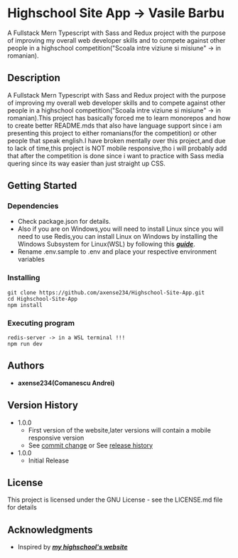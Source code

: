# Highschool Site App -> Vasile Barbu

A Fullstack Mern Typescript with Sass and Redux project with the purpose of improving my overall web developer skills and to compete against other people in a highschool competition("Scoala intre viziune si misiune" -> in romanian).

## Description

A Fullstack Mern Typescript with Sass and Redux project with the purpose of improving my overall web developer skills and to compete against other people in a highschool competition("Scoala intre viziune si misiune" -> in romanian).This project has basically forced me to learn monorepos and how to create better README.mds that also have language support since i am presenting this project to either romanians(for the competition) or other people that speak english.I have broken mentally over this project,and due to lack of time,this project is NOT mobile responsive,tho i will probably add that after the competition is done since i want to practice with Sass media quering since its way easier than just straight up CSS.

## **Getting Started**

### Dependencies

- Check package.json for details.
- Also if you are on Windows,you will need to install Linux since you will need to use Redis,you can install Linux on Windows by installing the Windows Subsystem for Linux(WSL) by following this [**_guide_**](https://learn.microsoft.com/en-us/windows/wsl/install).
- Rename .env.sample to .env and place your respective environment variables

### Installing

```
git clone https://github.com/axense234/Highschool-Site-App.git
cd Highschool-Site-App
npm install
```

### Executing program

```
redis-server -> in a WSL terminal !!!
npm run dev
```

## **Authors**

- **axense234(Comanescu Andrei)**

## **Version History**

- 1.0.0
  - First version of the website,later versions will contain a mobile responsive version
  - See [commit change](https://github.com/axense234/Highschool-Site-App/commits/master) or See [release history](https://github.com/axense234/Highschool-Site-App/releases)
- 1.0.0
  - Initial Release

## **License**

This project is licensed under the GNU License - see the LICENSE.md file for details

## **Acknowledgments**

- Inspired by [**_my highschool's website_**](https://sites.google.com/ltibp.ro/licionbarbu/acasa?authuser=0)
